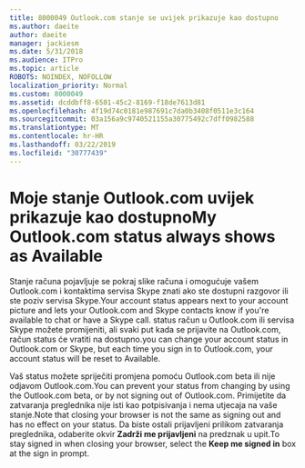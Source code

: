 ```yaml
---
title: 8000049 Outlook.com stanje se uvijek prikazuje kao dostupno
ms.author: daeite
author: daeite
manager: jackiesm
ms.date: 5/31/2018
ms.audience: ITPro
ms.topic: article
ROBOTS: NOINDEX, NOFOLLOW
localization_priority: Normal
ms.custom: 8000049
ms.assetid: dcddbff8-6501-45c2-8169-f18de7613d81
ms.openlocfilehash: 4f19d74c0181e987691c7da0b3408f0511e3c164
ms.sourcegitcommit: 03a156a9c9740521155a30775492c7dff0982588
ms.translationtype: MT
ms.contentlocale: hr-HR
ms.lasthandoff: 03/22/2019
ms.locfileid: "30777439"
---
```

# <a name="my-outlookcom-status-always-shows-as-available"></a><span data-ttu-id="29d95-102">Moje stanje Outlook.com uvijek prikazuje kao dostupno</span><span class="sxs-lookup"><span data-stu-id="29d95-102">My Outlook.com status always shows as Available</span></span>

<span data-ttu-id="29d95-103">Stanje računa pojavljuje se pokraj slike računa i omogućuje vašem Outlook.com i kontaktima servisa Skype znati ako ste dostupni razgovor ili ste poziv servisa Skype.</span><span class="sxs-lookup"><span data-stu-id="29d95-103">Your account status appears next to your account picture and lets your Outlook.com and Skype contacts know if you're available to chat or have a Skype call.</span></span> <span data-ttu-id="29d95-104">status račun u Outlook.com ili servisa Skype možete promijeniti, ali svaki put kada se prijavite na Outlook.com, račun status će vratiti na dostupno.</span><span class="sxs-lookup"><span data-stu-id="29d95-104">you can change your account status in Outlook.com or Skype, but each time you sign in to Outlook.com, your account status will be reset to Available.</span></span>
  
<span data-ttu-id="29d95-105">Vaš status možete spriječiti promjena pomoću Outlook.com beta ili nije odjavom Outlook.com.</span><span class="sxs-lookup"><span data-stu-id="29d95-105">You can prevent your status from changing by using the Outlook.com beta, or by not signing out of Outlook.com.</span></span> <span data-ttu-id="29d95-106">Primijetite da zatvaranja preglednika nije isti kao potpisivanja i nema utjecaja na vaše stanje.</span><span class="sxs-lookup"><span data-stu-id="29d95-106">Note that closing your browser is not the same as signing out and has no effect on your status.</span></span> <span data-ttu-id="29d95-107">Da biste ostali prijavljeni prilikom zatvaranja preglednika, odaberite okvir **Zadrži me prijavljeni** na predznak u upit.</span><span class="sxs-lookup"><span data-stu-id="29d95-107">To stay signed in when closing your browser, select the **Keep me signed in** box at the sign in prompt.</span></span> 
  

